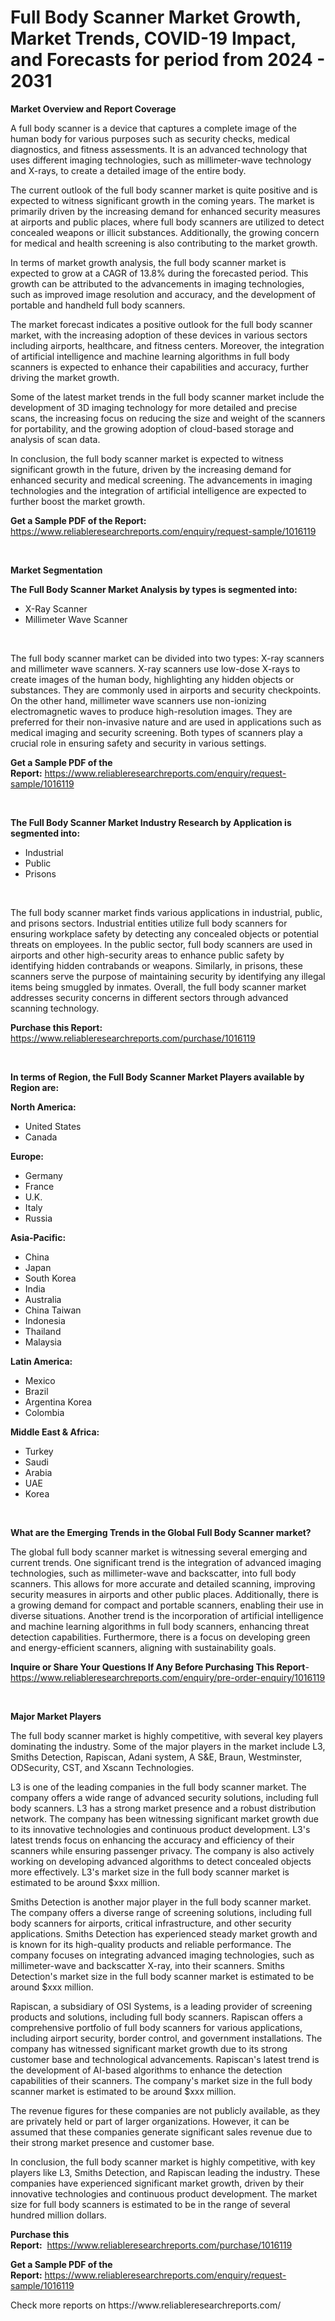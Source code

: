 <p><h1>Full Body Scanner Market Growth, Market Trends, COVID-19 Impact, and Forecasts for period from 2024 - 2031</h1></p><p><strong>Market Overview and Report Coverage</strong></p>
<p><p>A full body scanner is a device that captures a complete image of the human body for various purposes such as security checks, medical diagnostics, and fitness assessments. It is an advanced technology that uses different imaging technologies, such as millimeter-wave technology and X-rays, to create a detailed image of the entire body.</p><p>The current outlook of the full body scanner market is quite positive and is expected to witness significant growth in the coming years. The market is primarily driven by the increasing demand for enhanced security measures at airports and public places, where full body scanners are utilized to detect concealed weapons or illicit substances. Additionally, the growing concern for medical and health screening is also contributing to the market growth.</p><p>In terms of market growth analysis, the full body scanner market is expected to grow at a CAGR of 13.8% during the forecasted period. This growth can be attributed to the advancements in imaging technologies, such as improved image resolution and accuracy, and the development of portable and handheld full body scanners.</p><p>The market forecast indicates a positive outlook for the full body scanner market, with the increasing adoption of these devices in various sectors including airports, healthcare, and fitness centers. Moreover, the integration of artificial intelligence and machine learning algorithms in full body scanners is expected to enhance their capabilities and accuracy, further driving the market growth.</p><p>Some of the latest market trends in the full body scanner market include the development of 3D imaging technology for more detailed and precise scans, the increasing focus on reducing the size and weight of the scanners for portability, and the growing adoption of cloud-based storage and analysis of scan data.</p><p>In conclusion, the full body scanner market is expected to witness significant growth in the future, driven by the increasing demand for enhanced security and medical screening. The advancements in imaging technologies and the integration of artificial intelligence are expected to further boost the market growth.</p></p>
<p><strong>Get a Sample PDF of the Report:</strong> <a href="https://www.reliableresearchreports.com/enquiry/request-sample/1016119">https://www.reliableresearchreports.com/enquiry/request-sample/1016119</a></p>
<p>&nbsp;</p>
<p><strong>Market Segmentation</strong></p>
<p><strong>The Full Body Scanner Market Analysis by types is segmented into:</strong></p>
<p><ul><li>X-Ray Scanner</li><li>Millimeter Wave Scanner</li></ul></p>
<p>&nbsp;</p>
<p><p>The full body scanner market can be divided into two types: X-ray scanners and millimeter wave scanners. X-ray scanners use low-dose X-rays to create images of the human body, highlighting any hidden objects or substances. They are commonly used in airports and security checkpoints. On the other hand, millimeter wave scanners use non-ionizing electromagnetic waves to produce high-resolution images. They are preferred for their non-invasive nature and are used in applications such as medical imaging and security screening. Both types of scanners play a crucial role in ensuring safety and security in various settings.</p></p>
<p><strong>Get a Sample PDF of the Report:</strong>&nbsp;<a href="https://www.reliableresearchreports.com/enquiry/request-sample/1016119">https://www.reliableresearchreports.com/enquiry/request-sample/1016119</a></p>
<p>&nbsp;</p>
<p><strong>The Full Body Scanner Market Industry Research by Application is segmented into:</strong></p>
<p><ul><li>Industrial</li><li>Public</li><li>Prisons</li></ul></p>
<p>&nbsp;</p>
<p><p>The full body scanner market finds various applications in industrial, public, and prisons sectors. Industrial entities utilize full body scanners for ensuring workplace safety by detecting any concealed objects or potential threats on employees. In the public sector, full body scanners are used in airports and other high-security areas to enhance public safety by identifying hidden contrabands or weapons. Similarly, in prisons, these scanners serve the purpose of maintaining security by identifying any illegal items being smuggled by inmates. Overall, the full body scanner market addresses security concerns in different sectors through advanced scanning technology.</p></p>
<p><strong>Purchase this Report:</strong>&nbsp; <a href="https://www.reliableresearchreports.com/purchase/1016119">https://www.reliableresearchreports.com/purchase/1016119</a></p>
<p>&nbsp;</p>
<p><strong>In terms of Region, the Full Body Scanner Market Players available by Region are:</strong></p>
<p>
    <p> <strong> North America: </strong>
        <ul>
            <li>United States</li>
            <li>Canada</li>
        </ul>
        </p> 
    <p> <strong> Europe: </strong>
        <ul>
            <li>Germany</li>
            <li>France</li>
            <li>U.K.</li>
            <li>Italy</li>
            <li>Russia</li>
        </ul>
        </p> 
    <p> <strong> Asia-Pacific: </strong>
        <ul>
            <li>China</li>
            <li>Japan</li>
            <li>South Korea</li>
            <li>India</li>
            <li>Australia</li>
            <li>China Taiwan</li>
            <li>Indonesia</li>
            <li>Thailand</li>
            <li>Malaysia</li>
        </ul>
        </p> 
    <p> <strong> Latin America: </strong>
        <ul>
            <li>Mexico</li>
            <li>Brazil</li>
            <li>Argentina Korea</li>
            <li>Colombia</li>
        </ul>
        </p> 
    <p> <strong> Middle East & Africa: </strong>
        <ul>
            <li>Turkey</li>
            <li>Saudi</li>
            <li>Arabia</li>
            <li>UAE</li>
            <li>Korea</li>
        </ul>
    </p>
    </p>
<p>&nbsp;</p>
<p><strong>What are the Emerging Trends in the Global Full Body Scanner market?</strong></p>
<p><p>The global full body scanner market is witnessing several emerging and current trends. One significant trend is the integration of advanced imaging technologies, such as millimeter-wave and backscatter, into full body scanners. This allows for more accurate and detailed scanning, improving security measures in airports and other public places. Additionally, there is a growing demand for compact and portable scanners, enabling their use in diverse situations. Another trend is the incorporation of artificial intelligence and machine learning algorithms in full body scanners, enhancing threat detection capabilities. Furthermore, there is a focus on developing green and energy-efficient scanners, aligning with sustainability goals.</p></p>
<p><strong>Inquire or Share Your Questions If Any Before Purchasing This Report</strong>- <a href="https://www.reliableresearchreports.com/enquiry/pre-order-enquiry/1016119">https://www.reliableresearchreports.com/enquiry/pre-order-enquiry/1016119</a></p>
<p>&nbsp;</p>
<p><strong>Major Market Players</strong></p>
<p><p>The full body scanner market is highly competitive, with several key players dominating the industry. Some of the major players in the market include L3, Smiths Detection, Rapiscan, Adani system, A S&E, Braun, Westminster, ODSecurity, CST, and Xscann Technologies. </p><p>L3 is one of the leading companies in the full body scanner market. The company offers a wide range of advanced security solutions, including full body scanners. L3 has a strong market presence and a robust distribution network. The company has been witnessing significant market growth due to its innovative technologies and continuous product development. L3's latest trends focus on enhancing the accuracy and efficiency of their scanners while ensuring passenger privacy. The company is also actively working on developing advanced algorithms to detect concealed objects more effectively. L3's market size in the full body scanner market is estimated to be around $xxx million.</p><p>Smiths Detection is another major player in the full body scanner market. The company offers a diverse range of screening solutions, including full body scanners for airports, critical infrastructure, and other security applications. Smiths Detection has experienced steady market growth and is known for its high-quality products and reliable performance. The company focuses on integrating advanced imaging technologies, such as millimeter-wave and backscatter X-ray, into their scanners. Smiths Detection's market size in the full body scanner market is estimated to be around $xxx million.</p><p>Rapiscan, a subsidiary of OSI Systems, is a leading provider of screening products and solutions, including full body scanners. Rapiscan offers a comprehensive portfolio of full body scanners for various applications, including airport security, border control, and government installations. The company has witnessed significant market growth due to its strong customer base and technological advancements. Rapiscan's latest trend is the development of AI-based algorithms to enhance the detection capabilities of their scanners. The company's market size in the full body scanner market is estimated to be around $xxx million.</p><p>The revenue figures for these companies are not publicly available, as they are privately held or part of larger organizations. However, it can be assumed that these companies generate significant sales revenue due to their strong market presence and customer base.</p><p>In conclusion, the full body scanner market is highly competitive, with key players like L3, Smiths Detection, and Rapiscan leading the industry. These companies have experienced significant market growth, driven by their innovative technologies and continuous product development. The market size for full body scanners is estimated to be in the range of several hundred million dollars.</p></p>
<p><strong>Purchase this Report:</strong>&nbsp;&nbsp;<a href="https://www.reliableresearchreports.com/purchase/1016119">https://www.reliableresearchreports.com/purchase/1016119</a></p>
<p></p>
<p><strong>Get a Sample PDF of the Report:</strong>&nbsp;<a href="https://www.reliableresearchreports.com/enquiry/request-sample/1016119">https://www.reliableresearchreports.com/enquiry/request-sample/1016119</a></p>
<p>Check more reports on https://www.reliableresearchreports.com/</p>